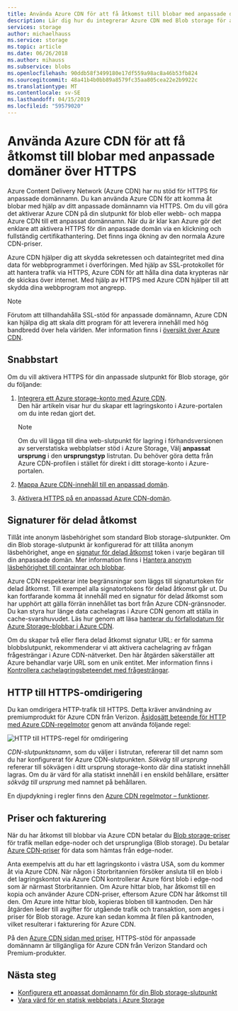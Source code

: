 ```yaml
---
title: Använda Azure CDN för att få åtkomst till blobar med anpassade domäner över HTTPS
description: Lär dig hur du integrerar Azure CDN med Blob storage för att få åtkomst till blobar med anpassade domäner över HTTPS
services: storage
author: michaelhauss
ms.service: storage
ms.topic: article
ms.date: 06/26/2018
ms.author: mihauss
ms.subservice: blobs
ms.openlocfilehash: 90ddb58f3499180e17df559a98ac8a46b53fb824
ms.sourcegitcommit: 48a41b4b0bb89a8579fc35aa805cea22e2b9922c
ms.translationtype: MT
ms.contentlocale: sv-SE
ms.lasthandoff: 04/15/2019
ms.locfileid: "59579020"
---
```

# <a name="use-azure-cdn-to-access-blobs-with-custom-domains-over-https"></a>Använda Azure CDN för att få åtkomst till blobar med anpassade domäner över HTTPS

Azure Content Delivery Network (Azure CDN) har nu stöd för HTTPS för anpassade domännamn. Du kan använda Azure CDN för att komma åt blobar med hjälp av ditt anpassade domännamn via HTTPS. Om du vill göra det aktiverar Azure CDN på din slutpunkt för blob eller webb- och mappa Azure CDN till ett anpassat domännamn. När du är klar kan Azure gör det enklare att aktivera HTTPS för din anpassade domän via en klickning och fullständig certifikathantering. Det finns inga ökning av den normala Azure CDN-priser.

Azure CDN hjälper dig att skydda sekretessen och dataintegritet med dina data för webbprogrammet i överföringen. Med hjälp av SSL-protokollet för att hantera trafik via HTTPS, Azure CDN för att hålla dina data krypteras när de skickas över internet. Med hjälp av HTTPS med Azure CDN hjälper till att skydda dina webbprogram mot angrepp.

> [!NOTE]  
> Förutom att tillhandahålla SSL-stöd för anpassade domännamn, Azure CDN kan hjälpa dig att skala ditt program för att leverera innehåll med hög bandbredd över hela världen. Mer information finns i [översikt över Azure CDN](../../cdn/cdn-overview.md).

## <a name="quickstart"></a>Snabbstart

Om du vill aktivera HTTPS för din anpassade slutpunkt för Blob storage, gör du följande:

1.  [Integrera ett Azure storage-konto med Azure CDN](../../cdn/cdn-create-a-storage-account-with-cdn.md).  
    Den här artikeln visar hur du skapar ett lagringskonto i Azure-portalen om du inte redan gjort det.

    > [!NOTE]  
    > Om du vill lägga till dina web-slutpunkt för lagring i förhandsversionen av serverstatiska webbplatser stöd i Azure Storage, Välj **anpassat ursprung** i den **ursprungstyp** listrutan. Du behöver göra detta från Azure CDN-profilen i stället för direkt i ditt storage-konto i Azure-portalen.

2.  [Mappa Azure CDN-innehåll till en anpassad domän](../../cdn/cdn-map-content-to-custom-domain.md).

3.  [Aktivera HTTPS på en anpassad Azure CDN-domän](../../cdn/cdn-custom-ssl.md).

## <a name="shared-access-signatures"></a>Signaturer för delad åtkomst

Tillåt inte anonym läsbehörighet som standard Blob storage-slutpunkter. Om din Blob storage-slutpunkt är konfigurerad för att tillåta anonym läsbehörighet, ange en [signatur för delad åtkomst](../common/storage-dotnet-shared-access-signature-part-1.md?toc=%2fazure%2fstorage%2fblobs%2ftoc.json) token i varje begäran till din anpassade domän. Mer information finns i [Hantera anonym läsbehörighet till containrar och blobbar](storage-manage-access-to-resources.md).

Azure CDN respekterar inte begränsningar som läggs till signaturtoken för delad åtkomst. Till exempel alla signatortokens för delad åtkomst går ut. Du kan fortfarande komma åt innehåll med en signatur för delad åtkomst som har upphört att gälla förrän innehållet tas bort från Azure CDN-gränsnoder. Du kan styra hur länge data cachelagras i Azure CDN genom att ställa in cache-svarshuvudet. Läs hur genom att läsa [hanterar du förfallodatum för Azure Storage-blobbar i Azure CDN](../../cdn/cdn-manage-expiration-of-blob-content.md).

Om du skapar två eller flera delad åtkomst signatur URL: er för samma blobbslutpunkt, rekommenderar vi att aktivera cachelagring av frågan frågesträngar i Azure CDN-nätverket. Den här åtgärden säkerställer att Azure behandlar varje URL som en unik entitet. Mer information finns i [Kontrollera cachelagringsbeteendet med frågesträngar](../../cdn/cdn-query-string.md).

## <a name="http-to-https-redirection"></a>HTTP till HTTPS-omdirigering

Du kan omdirigera HTTP-trafik till HTTPS. Detta kräver användning av premiumprodukt för Azure CDN från Verizon. [Åsidosätt beteende för HTTP med Azure CDN-regelmotor](../../cdn/cdn-rules-engine.md) genom att använda följande regel:

![HTTP till HTTPS-regel för omdirigering](./media/storage-https-custom-domain-cdn/redirect-to-https.png)

*CDN-slutpunktsnamn*, som du väljer i listrutan, refererar till det namn som du har konfigurerat för Azure CDN-slutpunkten. *Sökväg till ursprung* refererar till sökvägen i ditt ursprung storage-konto där dina statiskt innehåll lagras. Om du är värd för alla statiskt innehåll i en enskild behållare, ersätter *sökväg till ursprung* med namnet på behållaren.

En djupdykning i regler finns den [Azure CDN regelmotor – funktioner](../../cdn/cdn-rules-engine-reference-features.md).

## <a name="pricing-and-billing"></a>Priser och fakturering

När du har åtkomst till blobbar via Azure CDN betalar du [Blob storage-priser](https://azure.microsoft.com/pricing/details/storage/blobs/) för trafik mellan edge-noder och det ursprungliga (Blob storage). Du betalar [Azure CDN-priser](https://azure.microsoft.com/pricing/details/cdn/) för data som hämtas från edge-noder.

Anta exempelvis att du har ett lagringskonto i västra USA, som du kommer åt via Azure CDN. När någon i Storbritannien försöker ansluta till en blob i det lagringskontot via Azure CDN kontrollerar Azure först blob i edge-nod som är närmast Storbritannien. Om Azure hittar blob, har åtkomst till en kopia och använder Azure CDN-priser, eftersom Azure CDN har åtkomst till den. Om Azure inte hittar blob, kopieras bloben till kantnoden. Den här åtgärden leder till avgifter för utgående trafik och transaktion, som anges i priser för Blob storage. Azure kan sedan komma åt filen på kantnoden, vilket resulterar i fakturering för Azure CDN.

På den [Azure CDN sidan med priser](https://azure.microsoft.com/pricing/details/cdn/), HTTPS-stöd för anpassade domännamn är tillgängliga för Azure CDN från Verizon Standard och Premium-produkter.

## <a name="next-steps"></a>Nästa steg

* [Konfigurera ett anpassat domännamn för din Blob storage-slutpunkt](storage-custom-domain-name.md)
* [Vara värd för en statisk webbplats i Azure Storage](storage-blob-static-website.md)
